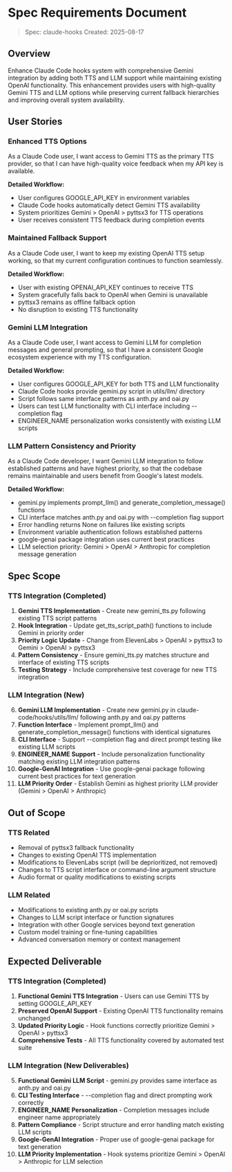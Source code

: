 # Spec Requirements Document

> Spec: claude-hooks
> Created: 2025-08-17

## Overview

Enhance Claude Code hooks system with comprehensive Gemini integration by adding both TTS and LLM support while maintaining existing OpenAI functionality. This enhancement provides users with high-quality Gemini TTS and LLM options while preserving current fallback hierarchies and improving overall system availability.

## User Stories

### Enhanced TTS Options

As a Claude Code user, I want access to Gemini TTS as the primary TTS provider, so that I can have high-quality voice feedback when my API key is available.

**Detailed Workflow:**
- User configures GOOGLE_API_KEY in environment variables
- Claude Code hooks automatically detect Gemini TTS availability
- System prioritizes Gemini > OpenAI > pyttsx3 for TTS operations
- User receives consistent TTS feedback during completion events

### Maintained Fallback Support

As a Claude Code user, I want to keep my existing OpenAI TTS setup working, so that my current configuration continues to function seamlessly.

**Detailed Workflow:**
- User with existing OPENAI_API_KEY continues to receive TTS
- System gracefully falls back to OpenAI when Gemini is unavailable
- pyttsx3 remains as offline fallback option
- No disruption to existing TTS functionality

### Gemini LLM Integration

As a Claude Code user, I want access to Gemini LLM for completion messages and general prompting, so that I have a consistent Google ecosystem experience with my TTS configuration.

**Detailed Workflow:**
- User configures GOOGLE_API_KEY for both TTS and LLM functionality
- Claude Code hooks provide gemini.py script in utils/llm/ directory
- Script follows same interface patterns as anth.py and oai.py
- Users can test LLM functionality with CLI interface including --completion flag
- ENGINEER_NAME personalization works consistently with existing LLM scripts

### LLM Pattern Consistency and Priority

As a Claude Code developer, I want Gemini LLM integration to follow established patterns and have highest priority, so that the codebase remains maintainable and users benefit from Google's latest models.

**Detailed Workflow:**
- gemini.py implements prompt_llm() and generate_completion_message() functions
- CLI interface matches anth.py and oai.py with --completion flag support
- Error handling returns None on failures like existing scripts
- Environment variable authentication follows established patterns
- google-genai package integration uses current best practices
- LLM selection priority: Gemini > OpenAI > Anthropic for completion message generation

## Spec Scope

### TTS Integration (Completed)
1. **Gemini TTS Implementation** - Create new gemini_tts.py following existing TTS script patterns
2. **Hook Integration** - Update get_tts_script_path() functions to include Gemini in priority order
3. **Priority Logic Update** - Change from ElevenLabs > OpenAI > pyttsx3 to Gemini > OpenAI > pyttsx3
4. **Pattern Consistency** - Ensure gemini_tts.py matches structure and interface of existing TTS scripts
5. **Testing Strategy** - Include comprehensive test coverage for new TTS integration

### LLM Integration (New)
6. **Gemini LLM Implementation** - Create new gemini.py in claude-code/hooks/utils/llm/ following anth.py and oai.py patterns
7. **Function Interface** - Implement prompt_llm() and generate_completion_message() functions with identical signatures
8. **CLI Interface** - Support --completion flag and direct prompt testing like existing LLM scripts
9. **ENGINEER_NAME Support** - Include personalization functionality matching existing LLM integration patterns
10. **Google-GenAI Integration** - Use google-genai package following current best practices for text generation
11. **LLM Priority Order** - Establish Gemini as highest priority LLM provider (Gemini > OpenAI > Anthropic)

## Out of Scope

### TTS Related
- Removal of pyttsx3 fallback functionality
- Changes to existing OpenAI TTS implementation
- Modifications to ElevenLabs script (will be deprioritized, not removed)
- Changes to TTS script interface or command-line argument structure
- Audio format or quality modifications to existing scripts

### LLM Related
- Modifications to existing anth.py or oai.py scripts
- Changes to LLM script interface or function signatures
- Integration with other Google services beyond text generation
- Custom model training or fine-tuning capabilities
- Advanced conversation memory or context management

## Expected Deliverable

### TTS Integration (Completed)
1. **Functional Gemini TTS Integration** - Users can use Gemini TTS by setting GOOGLE_API_KEY
2. **Preserved OpenAI Support** - Existing OpenAI TTS functionality remains unchanged
3. **Updated Priority Logic** - Hook functions correctly prioritize Gemini > OpenAI > pyttsx3
4. **Comprehensive Tests** - All TTS functionality covered by automated test suite

### LLM Integration (New Deliverables)
5. **Functional Gemini LLM Script** - gemini.py provides same interface as anth.py and oai.py
6. **CLI Testing Interface** - --completion flag and direct prompting work correctly
7. **ENGINEER_NAME Personalization** - Completion messages include engineer name appropriately
8. **Pattern Compliance** - Script structure and error handling match existing LLM scripts
9. **Google-GenAI Integration** - Proper use of google-genai package for text generation
10. **LLM Priority Implementation** - Hook systems prioritize Gemini > OpenAI > Anthropic for LLM selection